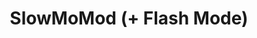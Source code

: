 ---
title: SlowMoMod (+ Flash Mode)
summary: "My first proper project I did when I was 17. A mod for GTA V that adds slow motion and enables superhuman running abilities. It even was featured by IGN!"
category: Other projects
tags: ["Mod", "C++", "GTA V"]
thumbnail-video: assets/slowmomod.mp4
external-url: https://gta5-mods.com/scripts/slowmomod
---